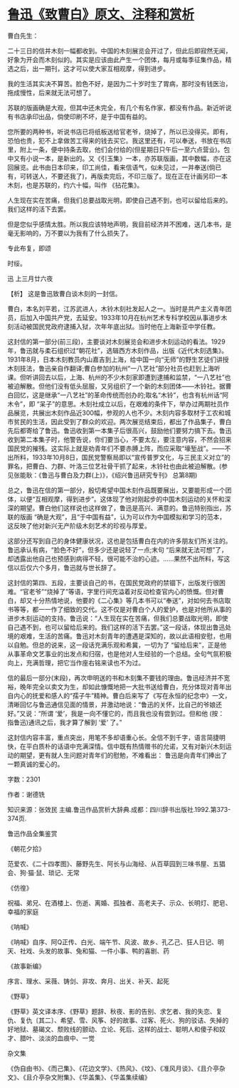 # [鲁迅《致曹白》原文、注释和赏析](https://www.vrrw.net/wx/9499.html)

曹白先生：

二十三日的信并木刻一幅都收到。中国的木刻展览会开过了，但此后即寂然无闻，好象为开会而木刻似的。其实是应该由此产生一个团体，每月或每季征集作品，精选之后，出一期刊，这才可以使大家互相观摩，得到进步。

我的生活其实决不算苦。脸色不好，是因为二十岁时生了胃病，那时没有钱医治，拖成慢性，后来就无法可想了。

苏联的版画确是大观，但其中还未完全，有几个有名作家，都没有作品。新近听说有书店承印出品，倘使印刷不坏，是于中国有益的。

您所要的两种书，听说书店已将纸板送给官老爷，烧掉了，所以已没得买。即有，恐怕也贵，犯不上拿做苦工得来的钱去买它。我这里还有，可以奉送，书放在书店里，附上一条，便中持条去取，他们会付给的(但星期日只午后一至六点营业)。包中又有小说一本，是新出的。又《引玉集》一本，亦苏联版画，其中数幅，亦在这回展览。此书由日本印来，印工尚佳，看来信语气，似未见过，一并奉送(倘已有，可转送人，不要还我了)，再版卖完后，不印三版了。现在正在计画另印一本木刻，也是苏联的，约六十幅，叫作 《拈花集》。

人生现在实在苦痛，但我们总要战取光明，即使自己遇不到，也可以留给后来的。我们这样的活下去罢。

但是您似乎感情太胜。所以我应该特地声明，我目前经济并不困难，送几本书，是毫无影响的，万不要以为我有了什么损失了。

专此布复，即颂

时绥。

迅 上三月廿六夜



【析】 这是鲁迅致曹白谈木刻的一封信。

曹白，本名刘平若，江苏武进人，木铃木刻社发起人之一。当时是共产主义青年团员，后加入中国共产党，去延安。1933年10月在杭州艺术专科学校因从事进步木刻活动被国民党政府逮捕入狱，次年年底出狱。当时他在上海新亚中学任教。

这封信的第一部分(前三段)，主要谈对木刻展览会和进步木刻运动的看法。1929年，鲁迅就与柔石组织过“朝花社”，选辑西方木刻作品，出版《近代木刻选集》。1931年8月，日本木刻教员内山嘉吉到上海，给中国一向“无师”的野生艺徒们讲授木刻技法，鲁迅亲自作翻译;曹白参加的杭州“一八艺社”部分社员也赶到上海听课。但听讲回去以后，上海、杭州的不少木刻家即遭到逮捕和监禁，“一八艺社”也被迫解散。但他们没有低头屈服，又另组织了一个新的木刻团体——木铃社。据曹白回忆，这是继承“一八艺社”的革命传统而创办的;取名“木铃”，也含有杭州话“阿木令”，即 “呆子”的意思。木刻社成立以后，在艰难的条件下，举办过两期社员作品展览，共展出木刻作品近300幅，参观的人也不少。木刻内容多取材于工农和城市贫民的生活，因此受到了群众的欢迎。两次展览结束后，都出了作品集子，曹白先后都寄给了鲁迅。鲁迅收到第一本集子后很高兴，鼓励他们要努力搞下去。鲁迅收到第二本集子时，他警告说，你们要当心，不要太左，要注意内容，不然会招来国民党的摧残。这实际上就是劝青年们不要赤膊上阵，而应采取“壕堑战”。——不出所料，1933年10月8日，国民党警察局即以“宣传普罗文化，与三民主义对立”的罪名，把曹白、力群、叶洛三位艺社骨干抓了起来，木铃社也由此被迫解散。(参见张能耿：《鲁迅与曹白及力群(上)》，《绍兴鲁迅研究专刊》 总第8期)

总之，鲁迅在信的第一部分，殷切希望中国木刻作品既要展出，又要能形成一个团体，以便“互相观摩，得到进步”。这体现了他对刚起步的中国木刻运动的关怀和深深的期望。曹白他们这样说也这样做了，鲁迅是高兴、满意的。鲁迅特别指出，苏联的版画 “确是大观”，且“于中国有益”，认为可以作为中国模拟和学习的范本，这反映了他对新兴无产阶级木刻艺术的珍视与厚爱。

这部分还写到自己的身体健康状况，这也是包括曹白在内的许多朋友们所关注的。鲁迅承认有病，“脸色不好”，但多少还是说轻了一点;末句 “后来就无法可想”了，却透露出他自己也预感到病得不轻，很可能不治的心迹。……果然不出所料，写这信以后仅六个多月，鲁迅就与世长辞了。

这封信的第四、五段，主要谈自己的书，在国民党政府的禁锢下，出版发行很困难。“官老爷”“烧掉了”等语，字里行间充溢着对反动检查官内心的愤慨。但对曹白，却又十分热情地说，他要的《二心集》等几本书可以“奉送”，对如何去书店取书等等，都一一作了细致的交代。这不仅是对曹白个人的爱护，也是对他所从事的进步木刻运动的支持。鲁迅说：“人生现在实在苦痛，但我们总要战取光明，即使自己遇不到，也可以留给后来的。我们这样的活下去罢。”这一段话，体现出鲁迅处境的艰难，生活的苦痛。鲁迅对木刻青年的遭遇是深知的，故以此语相安慰，也用以自勉。但总的说来，这一段话充满乐观和希冀，一切为了 “留给后来”，正是他从事革命文艺事业的出发点和归宿，也是他对人生经验的一个总结。全句气氛积极向上，充满哲理，把它当作座右铭来读也不为过。

信的最后一部分(末段)，再次申明送的书和木刻集不要钱的理由。鲁迅经济并不宽裕，晚年完全以卖文为生，却如此慷慨地把一大批书送给曹白，充分体现对青年出自内心的抚爱和感人的“孺子牛”精神。曹白后来写了《写在永恒的纪念中》一文，清晰回忆与鲁迅通信见面的情景，并激动地说：“鲁迅的关怀，比自己的爷娘还好。”又说：“所谓 ‘爱’，我是一向不懂它的，而且我也没有尝到过。但和他 (按： 指鲁迅)通讯之后，我才算了解到 ‘爱’ 了。”

这封信内容丰富，重点突出，用笔不多却语重心长。全信不到千字，语言简捷明快，在平白质朴的话语中充满深情。信中既有热情赠书的允诺，又有对新兴木刻运动的期望，更有就人生问题对青年们的慰勉，不难看出： 鲁迅是向青年们捧出了一颗真诚的爱心的。

字数：2301

作者：谢德铣

知识来源：张效民 主编.鲁迅作品赏析大辞典.成都：四川辞书出版社.1992.第373-374页.

鲁迅作品全集鉴赏

《朝花夕拾》

范爱农、《二十四孝图》、藤野先生、阿长与山海经、从百草园到三味书屋、五猖会、狗·猫·鼠、琐记、无常

《仿徨》

祝福、弟兄、在酒楼上、伤逝、离婚、孤独者、高老夫子、示众、长明灯、肥皂、幸福的家庭

《呐喊》

《呐喊》自序、阿Q正传、白光、端午节、风波、故乡、孔乙己、狂人日记、明天、社戏、头发的故事、兔和猫、一件小事、鸭的喜剧、药

《故事新编》

序言、理水、采薇、铸剑、非攻、奔月、出关、补天、起死

《野草》

《野草》英文译本序、《野草》题辞、秋夜、影的告别、求乞者、我的失恋、复仇、复仇〔其二〕、希望、雪、风筝、好的故事、过客、死火、狗的驳诘、失掉的好地狱、墓碣文、颓败线的颤动、立论、死后、这样的战士、聪明人和傻子和奴才、腊叶、淡淡的血痕中、一觉

杂文集

《伪自由书》、《而己集》、《花边文学》、《热风》、《坟》、《准风月谈》、《且介亭杂文》、《且介亭杂文附集》、《华盖集》、《华盖集续编》

